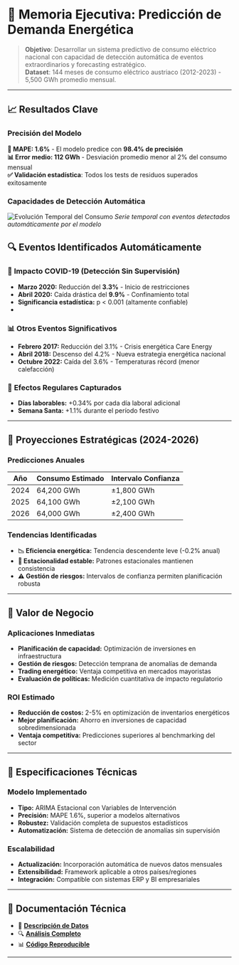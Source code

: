 # 💼 Memoria Ejecutiva: Predicción de Demanda Energética

> **Objetivo**: Desarrollar un sistema predictivo de consumo eléctrico nacional con capacidad de detección automática de eventos extraordinarios y forecasting estratégico.  
> **Dataset**: 144 meses de consumo eléctrico austriaco (2012-2023) - 5,500 GWh promedio mensual.

---

## 📈 Resultados Clave

### Precisión del Modelo
**🎯 MAPE: 1.6%** - El modelo predice con **98.4% de precisión**  
**📊 Error medio: 112 GWh** - Desviación promedio menor al 2% del consumo mensual  
**✅ Validación estadística**: Todos los tests de residuos superados exitosamente

### Capacidades de Detección Automática
![Evolución Temporal del Consumo](imagen_temporal_consumo.png)
*Serie temporal con eventos detectados automáticamente por el modelo*

## 🔍 Eventos Identificados Automáticamente

### 🦠 **Impacto COVID-19 (Detección Sin Supervisión)**
- **Marzo 2020:** Reducción del **3.3%** - Inicio de restricciones  
- **Abril 2020:** Caída drástica del **9.9%** - Confinamiento total  
- **Significancia estadística:** p < 0.001 (altamente confiable)  
- 
### 📊 **Otros Eventos Significativos**
- **Febrero 2017:** Reducción del 3.1% - Crisis energética Care Energy  
- **Abril 2018:** Descenso del 4.2% - Nueva estrategia energética nacional  
- **Octubre 2022:** Caída del 3.6% - Temperaturas récord (menor calefacción)  

### 🔄 **Efectos Regulares Capturados**
- **Días laborables:** +0.34% por cada día laboral adicional  
- **Semana Santa:** +1.1% durante el período festivo  

---

## 🔮 Proyecciones Estratégicas (2024-2026)

### Predicciones Anuales
| Año | Consumo Estimado | Intervalo Confianza |
|-----|------------------|-------------------|
| 2024 | 64,200 GWh | ±1,800 GWh |
| 2025 | 64,100 GWh | ±2,100 GWh |
| 2026 | 64,000 GWh | ±2,400 GWh |

### Tendencias Identificadas
- **📉 Eficiencia energética:** Tendencia descendente leve (-0.2% anual)  
- **🔄 Estacionalidad estable:** Patrones estacionales mantienen consistencia  
- **⚠️ Gestión de riesgos:** Intervalos de confianza permiten planificación robusta  

---

## 💼 Valor de Negocio

### Aplicaciones Inmediatas
- **Planificación de capacidad:** Optimización de inversiones en infraestructura
- **Gestión de riesgos:** Detección temprana de anomalías de demanda
- **Trading energético:** Ventaja competitiva en mercados mayoristas
- **Evaluación de políticas:** Medición cuantitativa de impacto regulatorio

### ROI Estimado
- **Reducción de costos:** 2-5% en optimización de inventarios energéticos
- **Mejor planificación:** Ahorro en inversiones de capacidad sobredimensionada
- **Ventaja competitiva:** Predicciones superiores al benchmarking del sector

---

## 🔧 Especificaciones Técnicas

### Modelo Implementado
- **Tipo:** ARIMA Estacional con Variables de Intervención
- **Precisión:** MAPE 1.6%, superior a modelos alternativos
- **Robustez:** Validación completa de supuestos estadísticos
- **Automatización:** Sistema de detección de anomalías sin supervisión

### Escalabilidad
- **Actualización:** Incorporación automática de nuevos datos mensuales
- **Extensibilidad:** Framework aplicable a otros países/regiones
- **Integración:** Compatible con sistemas ERP y BI empresariales

---

## 📂 Documentación Técnica

- 💾 **[Descripción de Datos](../data/README.md)**
- 🔍 **[Análisis Completo](../code/analisis_arima.pdf)**
- 📊 **[Código Reproducible](../code/modelo_arima.R)**

---
